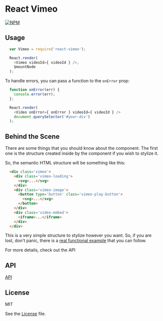 # React Vimeo

[![NPM](https://nodei.co/npm/react-vimeo.png?downloads=true)](https://nodei.co/npm/react-vimeo/)

## Usage

```javascript
  var Vimeo = require('react-vimeo');

  React.render(
    <Vimeo videoId={ videoId } />,
    $mountNode
  );
```

To handle errors, you can pass a function to the `onError` prop:

```js
  function onError(err) {
    console.error(err);
  };

  React.render(
    <Video onError={ onError } videoId={ videoId } />
    document.querySelector('#your-div')
  );
```

## Behind the Scene

There are some things that you should know about the component. The first one is the structure created inside by the component if you wish to stylize it.

So, the semantic HTML structure will be something like this:

```html
  <div class='vimeo'>
    <div class='vimeo-loading'>
      <svg>...</svg>
    </div>
    <div class='vimeo-image'>
      <button type='button' class='vimeo-play-button'>
        <svg>...</svg>
      </button>
    </div>
    <div class='video-embed'>
      <iframe>...</iframe>
    </div>
  </div>
```

This is a very simple structure to stylize however you want. So, if you are lost, don't panic, there is a [real functional example](/index.html) that you can follow.

For more details, check out the API

## API

[API](docs/README.md)

## License

MIT

See the [License](LICENSE.md) file.
